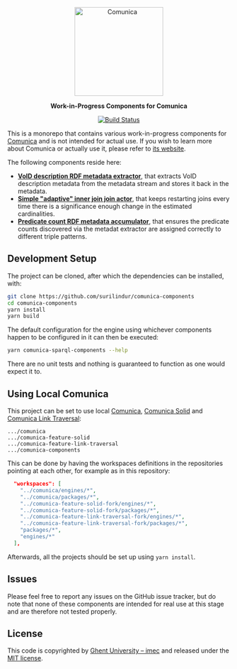 <p align="center">
  <a href="https://comunica.dev/">
    <img alt="Comunica" src="https://comunica.dev/img/comunica_red.svg" width="200">
  </a>
</p>

<p align="center">
  <strong>Work-in-Progress Components for Comunica</strong>
</p>

<p align="center">
<a href="https://github.com/surilindur/comunica-components/actions?query=workflow%3ACI"><img src="https://github.com/surilindur/comunica-components/workflows/CI/badge.svg" alt="Build Status"></a>
</p>

This is a monorepo that contains various work-in-progress components for [Comunica](https://github.com/comunica/comunica) and is not intended for actual use. If you wish to learn more about Comunica or actually use it, please refer to [its website](https://comunica.dev/).

The following components reside here:

* [**VoID description RDF metadata extractor**](packages/actor-rdf-metadata-extract-void-count/), that extracts VoID description metadata from the metadata stream and stores it back in the metadata.
* [**Simple "adaptive" inner join join actor**](packages/actor-rdf-join-inner-multi-adaptive-heuristics/), that keeps restarting joins every time there is a significance enough change in the estimated cardinalities.
* [**Predicate count RDF metadata accumulator**](packages/actor-rdf-metadata-accumulate-predicate-count/), that ensures the predicate counts discovered via the metadat extractor are assigned correctly to different triple patterns.

## Development Setup

The project can be cloned, after which the dependencies can be installed, with:

```bash
git clone https://github.com/surilindur/comunica-components
cd comunica-components
yarn install
yarn build
```

The default configuration for the engine using whichever components happen to be configured in it can then be executed:

```bash
yarn comunica-sparql-components --help
```

There are no unit tests and nothing is guaranteed to function as one would expect it to.

## Using Local Comunica

This project can be set to use local [Comunica](https://github.com/comunica/comunica), [Comunica Solid](https://github.com/comunica/comunica-feature-solid) and [Comunica Link Traversal](https://github.com/comunica/comunica-feature-link-traversal):

```
.../comunica
.../comunica-feature-solid
.../comunica-feature-link-traversal
.../comunica-components
```

This can be done by having the workspaces definitions in the repositories pointing at each other, for example as in this repository:
```json
  "workspaces": [
    "../comunica/engines/*",
    "../comunica/packages/*",
    "../comunica-feature-solid-fork/engines/*",
    "../comunica-feature-solid-fork/packages/*",
    "../comunica-feature-link-traversal-fork/engines/*",
    "../comunica-feature-link-traversal-fork/packages/*",
    "packages/*",
    "engines/*"
  ],
```

Afterwards, all the projects should be set up using `yarn install`.

## Issues

Please feel free to report any issues on the GitHub issue tracker, but do note that none of these components are intended for real use at this stage and are therefore not tested properly.

## License

This code is copyrighted by [Ghent University – imec](http://idlab.ugent.be/) and released under the [MIT license](http://opensource.org/licenses/MIT).
